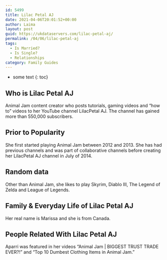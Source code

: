 ```yaml
---
id: 5499
title: Lilac Petal AJ
date: 2021-04-06T20:01:52+00:00
author: Laima
layout: post
guid: https://ukdataservers.com/lilac-petal-aj/
permalink: /04/06/lilac-petal-aj
tags:
  - Is Married?
  - Is Single?
  - Relationships
category: Family Guides
---
```


* some text
{: toc}


## Who is Lilac Petal AJ
                  
                  
                  
Animal Jam content creator who posts tutorials, gaming videos and &#8220;how to&#8221; videos to her YouTube channel LilacPetal AJ. The channel has gained more than 550,000 subscribers.
                  
              
            
              
            
                
                
                
## Prior to Popularity
                  
                  
                  
She first started playing Animal Jam between 2012 and 2013. She has had previous channels and was part of collaborative channels before creating her LilacPetal AJ channel in July of 2014.
                  
              
            
              
            
                
                
                
## Random data
                  
                  
                  
Other than Animal Jam, she likes to play Skyrim, Diablo III, The Legend of Zelda and League of Legends.
                  
              
            
              
            
                
                
                
## Family & Everyday Life of Lilac Petal AJ
                  
                  
                  
Her real name is Marissa and she is from Canada.
                  
              
            
              
            
                
                
                
## People Related With Lilac Petal AJ
                  
                  
                  
Aparri was featured in her videos &#8220;Animal Jam | BIGGEST TRUST TRADE EVER?!&#8221; and &#8220;Top 10 Dumbest Clothing Items in Animal Jam.&#8221;
                  
              
            
              
            
                
              
            
              
              
            
            
              
            
          
          
          